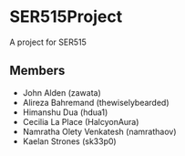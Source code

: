 # SER515Project
A project for SER515

## Members
- John Alden (zawata)
- Alireza Bahremand (thewiselybearded)
- Himanshu Dua (hdua1)
- Cecilia La Place (HalcyonAura)
- Namratha Olety Venkatesh (namrathaov)
- Kaelan Strones (sk33p0)
